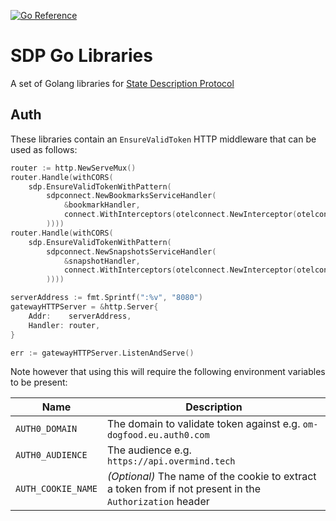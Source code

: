 [![Go Reference](https://pkg.go.dev/badge/github.com/overmindtech/sdp-go.svg)](https://pkg.go.dev/github.com/overmindtech/sdp-go)

# SDP Go Libraries

A set of Golang libraries for [State Description Protocol](https://github.com/overmindtech/sdp)

## Auth

These libraries contain an `EnsureValidToken` HTTP middleware that can be used as follows:

```go
router := http.NewServeMux()
router.Handle(withCORS(
    sdp.EnsureValidTokenWithPattern(
        sdpconnect.NewBookmarksServiceHandler(
            &bookmarkHandler,
            connect.WithInterceptors(otelconnect.NewInterceptor(otelconnect.WithTrustRemote())),
        ))))
router.Handle(withCORS(
    sdp.EnsureValidTokenWithPattern(
        sdpconnect.NewSnapshotsServiceHandler(
            &snapshotHandler,
            connect.WithInterceptors(otelconnect.NewInterceptor(otelconnect.WithTrustRemote())),
        ))))

serverAddress := fmt.Sprintf(":%v", "8080")
gatewayHTTPServer = &http.Server{
    Addr:    serverAddress,
    Handler: router,
}

err := gatewayHTTPServer.ListenAndServe()
```

Note however that using this will require the following environment variables to be present:

|Name|Description|
|----|-----------|
|`AUTH0_DOMAIN`| The domain to validate token against e.g. `om-dogfood.eu.auth0.com`|
|`AUTH0_AUDIENCE`| The audience e.g. `https://api.overmind.tech`|
|`AUTH_COOKIE_NAME`| *(Optional)* The name of the cookie to extract a token from if not present in the `Authorization` header|